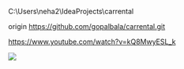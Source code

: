 C:\Users\neha2\IdeaProjects\carrental

origin  https://github.com/gopalbala/carrental.git

https://www.youtube.com/watch?v=kQ8MwyESL_k



![](C:\Users\neha2\OneDrive\Pictures\car_rental1.png)
